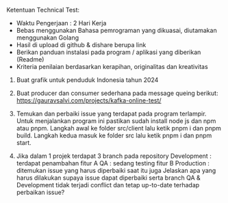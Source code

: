 Ketentuan Technical Test:
-	Waktu Pengerjaan : 2 Hari Kerja
-	Bebas menggunakan Bahasa pemrograman yang dikuasai, diutamakan menggunakan Golang
-	Hasil di upload di github & dishare berupa link
-	Berikan panduan instalasi pada program / aplikasi yang diberikan (Readme)
-	Kriteria penilaian berdasarkan kerapihan, originalitas dan kreativitas

1.	Buat grafik untuk penduduk Indonesia tahun 2024

2.	Buat producer dan consumer sederhana pada message queing berikut:
https://gauravsalvi.com/projects/kafka-online-test/

3.	Temukan dan perbaiki issue yang terdapat pada program terlampir.
Untuk menjalankan program ini pastikan sudah install node js dan npm atau pnpm. Langkah awal ke folder src/client lalu ketik pnpm i dan pnpm build. Langkah kedua masuk ke folder src lalu ketik pnpm i dan pnpm start.

4.	Jika dalam 1 projek terdapat 3 branch pada repository
Development 	: terdapat penambahan fitur A
QA 		        : sedang testing fitur B
Production	  : ditemukan issue yang harus diperbaiki saat itu juga
Jelaskan apa yang harus dilakukan supaya issue dapat diperbaiki serta branch QA & Development tidak terjadi conflict dan tetap up-to-date terhadap perbaikan issue?
